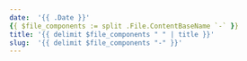 ```yaml
---
date:  '{{ .Date }}'
{{ $file_components := split .File.ContentBaseName `-` }}
title: '{{ delimit $file_components " " | title }}'
slug:  '{{ delimit $file_components "-" }}'
---
```

